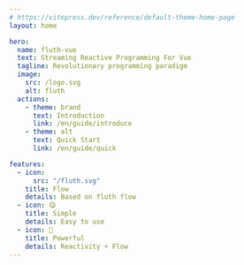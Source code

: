 ```yaml
---
# https://vitepress.dev/reference/default-theme-home-page
layout: home

hero:
  name: fluth-vue
  text: Streaming Reactive Programming For Vue
  tagline: Revolutionary programming paradigm
  image:
    src: /logo.svg
    alt: fluth
  actions:
    - theme: brand
      text: Introduction
      link: /en/guide/introduce
    - theme: alt
      text: Quick Start
      link: /en/guide/quick

features:
  - icon:
      src: "/fluth.svg"
    title: Flow
    details: Based on fluth flow
  - icon: 😋
    title: Simple
    details: Easy to use
  - icon: 💪
    title: Powerful
    details: Reactivity + Flow
---
```

